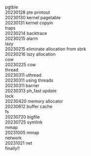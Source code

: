 pgtble  
20230128 pte printout   
20230130 kernel pagetable  
20230131 kernel copyin  
traps  
20230214 backtrace  
20230215 alarm  
lazy  
20230215 eliminate allocation from sbrk  
20230216 lazy allocation  
cow  
20230225 cow  
thread  
20230311 uthread  
20230311 using threads  
20230311 barrier  
20230313 ph_fast update  
lock  
20230420 memory allocator  
20230612 buffer cache  
fs  
20230720 bigfile  
20230725 symlink  
mmap  
20231005 mmap  
network  
20231021 net  
finally!!
